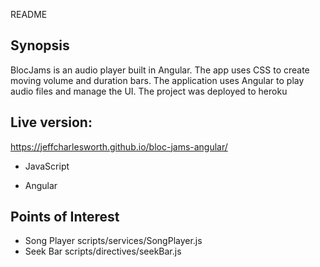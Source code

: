 README

## Synopsis

BlocJams is an audio player built in Angular. The app uses CSS to create moving volume and duration bars. The application uses Angular to play audio files and manage the UI.
The project was deployed to heroku

## Live version:
https://jeffcharlesworth.github.io/bloc-jams-angular/

* JavaScript

* Angular


## Points of Interest
* Song Player
  scripts/services/SongPlayer.js
* Seek Bar
  scripts/directives/seekBar.js
